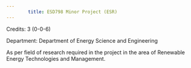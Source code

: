 ```yaml
---
        title: ESD798 Minor Project (ESR)
---
```

Credits: 3 (0-0-6)

Department: Department of Energy Science and Engineering

As per field of research required in the project in the area of Renewable Energy Technologies and Management.